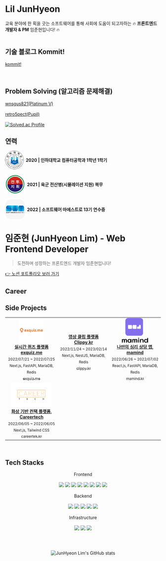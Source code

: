 # Lil JunHyeon
교육 분야에 한 획을 긋는 소프트웨어를 통해 사회에 도움이 되고자하는 
🔥 **프론트엔드 개발자 & PM** 임준현입니다! 🔥
<br>
<br>
## 기술 블로그 Kommit!
[kommit!](https://kommit.kr/)<br><br>
<br>

## Problem Solving (알고리즘 문제해결)
[wnsgus821(Platinum V)](https://solved.ac/profile/wnsgus821) <br><br>
[retro5pect(Pupil)](https://solved.ac/profile/wnsgus821) <br><br>
[![Solved.ac Profile](http://mazassumnida.wtf/api/v2/generate_badge?boj=wnsgus821)](https://solved.ac/wnsgus821/)

## 연력
<span style="
    display: flex;
    align-items: center;"><img src="./images/inha-univ.png" width="60" height="60" style="border-radius:50%; vertical-align:middle" /> <span style="font-weight:bold">&nbsp;&nbsp;2020 | 인하대학교 컴퓨터공학과 1학년 1학기 </span>
</span>
<br>
<span style="
    display: flex;
    align-items: center;">
<img src="./images/bctp.png" width="64" height="64" /><span style="font-weight:bold">&nbsp;&nbsp;2021 | 육군 전산병(시뮬레이션 지원) 복무</span>
</span>
<br>
<span style="
    display: flex;
    align-items: center;">
<img src="./images/swm.jpeg" width="64" height="64" style="border-radius:30%" /><span style="font-weight:bold">&nbsp;&nbsp;2022 | 소프트웨어 마에스트로 13기 연수중</span>
</span>

# 임준현 (JunHyeon Lim) - Web Frontend Developer
> 도전하며 성장하는 프론트엔드 개발자 임준현입니다!

[👉 노션 포트폴리오 보러 가기](https://aim-higher.notion.site/Developement-Portfolio-62e17cb1cf77458883e68d892168716d)

## Career
<!-- 
<table>
<tr>
<td align="center" width="250">
<br /><a href="https://ejn.gg">
<img src="https://user-images.githubusercontent.com/22076477/197338212-cea7a10c-c2d8-48c4-965b-ae6eccf47c2a.png" width="120" alt=""/>
<br /><br /><b>(주)이제이엔</b>
</a><br />
      <sub>2022/04/21 ~ 현재</sub><br />
      <sub>백엔드팀 백엔드개발자</sub><br />
		</td>
		<td align="center" width="250">
			<br /><a href="https://imforyou.co.kr">
				<img src="https://user-images.githubusercontent.com/22076477/197338390-7aadf95b-417e-44ad-a756-db04bc84611b.png" width="120" alt=""/>
			  <br /><br /><b>(주)엠에이치큐</b>
			</a><br />
      <sub>2021/10/01 ~ 2022/04/18</sub><br />
      <sub>웹개발팀 매니저</sub><br />
		</td>
		<td align="center" width="250">
			<br /><a href="http://jobmap.kr">
				<img src="https://user-images.githubusercontent.com/22076477/197338365-4ab53974-c93d-4c39-9532-dae33120ec0a.png" width="110" alt=""/>
				<br /><br /><b>(주)미래직업전망연구원</b>
			</a><br />
      <sub>2019/09/01 ~ 2021/08/31</sub><br />
      <sub>플랫폼개발사업본부 선임연구원</sub><br />
		</td>
	</tr>
</table> -->

## Side Projects
<table>
<tr>
<td align="center" width="225">
<a href="https://github.com/kommiter/exquiz.me-fe">
<img src="./images/exquiz_me_splash.jpg" height="80" width="auto" alt=""/>
<br /><b>실시간 퀴즈 플랫폼 exquiz.me</b>
</a><br />
<sub>2022/07/21 ~ 2022/07/25</sub><br />
<sub>Next.js, FastAPI, MariaDB, Redis</sub><br />
<a target="_blank" href="https://exquiz.me"><sub>exquiz.me</sub></a>
</td>
		
<td align="center" width="225">
<a href="#">				
<img src="https://user-images.githubusercontent.com/22076477/208558400-5c8640bc-bd77-46aa-8c93-a91c2f0cf30c.png" height="80" width="auto" alt=""/>
<br /><b>영상 클립 플랫폼 Clippy.kr</b>
</a><br />
<sub>2022/11/24 ~ 2023/02/14</sub><br />
<sub>Next.js, NestJS, MariaDB, Redis</sub><br />
<a target="_blank" href="https://clippy.kr"><sub>clippy.kr</sub></a>
</td>

<td align="center" width="225">
<a href="https://github.com/kommiter/junharry">
<img src="./images/mamind_splash.png" height="80" width="auto" alt=""/>
<br /><b>나만의 심리 상담 앱, mamind</b>
</a><br />
<sub>2022/06/26 ~ 2022/07/02</sub><br />
<sub>React.js, FastAPI, MariaDB, Redis</sub><br />
<a target="_blank" href="https://mamind.kr"><sub>mamind.kr</sub></a>
</td>
</tr>

<tr>
<td align="center" width="225">
<a href="https://github.com/kommiter/leaven-minigame">
<img src="./images/careertech_splash.png" height="80" width="auto" alt=""/>
<br /><b>화상 기반 컨택 플랫폼, Careertech</b>
</a><br />
<sub>2022/06/05 ~ 2022/06/05</sub><br />
<sub>Next.js, Tailwind CSS</sub><br />
<a target="_blank" href="https://careertek.kr"><sub>careertek.kr</sub></a>
</td>
</tr>
				
</table>


<br>

## Tech Stacks

<div align=center> 
  Frontend
  <br><br>
  <img src="https://img.shields.io/badge/next.js-000000?style=for-the-badge&logo=next.js&logoColor=white"> 
  <img src="https://img.shields.io/badge/react-61DAFB?style=for-the-badge&logo=react&logoColor=black"> 
  <img src="https://img.shields.io/badge/Chakra UI-319795?style=for-the-badge&logo=Chakra UI&logoColor=white"> 
  <img src="https://img.shields.io/badge/Tailwind CSS-06B6D4?style=for-the-badge&logo=Tailwind CSS&logoColor=white"> 
  <img src="https://img.shields.io/badge/HTML-E34F26?style=for-the-badge&logo=HTML5&logoColor=white"> 
  <img src="https://img.shields.io/badge/CSS-1572B6?style=for-the-badge&logo=CSS3&logoColor=white"> 
  <img src="https://img.shields.io/badge/typescript-3178C6?style=for-the-badge&logo=typescript&logoColor=white"> 
  <img src="https://img.shields.io/badge/javascript-F7DF1E?style=for-the-badge&logo=javascript&logoColor=black"> 
<!--   <img src="https://img.shields.io/badge/jQuery-0769AD?style=for-the-badge&logo=jQuery&logoColor=black"> 
  <img src="https://img.shields.io/badge/Bootstrap-7952B3?style=for-the-badge&logo=bootstrap&logoColor=white">  -->
  <br><br>
  Backend
  <br><br>
  <img src="https://img.shields.io/badge/nestjs-E0234E?style=for-the-badge&logo=nestjs&logoColor=white"> 
  <img src="https://img.shields.io/badge/express-000000?style=for-the-badge&logo=express&logoColor=white"> 
<!--   <img src="https://img.shields.io/badge/php-777BB4?style=for-the-badge&logo=php&logoColor=white"> 
  <img src="https://img.shields.io/badge/codeigniter-EF4223?style=for-the-badge&logo=codeigniter&logoColor=white">  -->
  <img src="https://img.shields.io/badge/python-3776AB?style=for-the-badge&logo=python&logoColor=white"> 
<!--   <img src="https://img.shields.io/badge/fastapi-009688?style=for-the-badge&logo=fastapi&logoColor=white"> 
  <img src="https://img.shields.io/badge/flask-000000?style=for-the-badge&logo=flask&logoColor=white">  -->
  <img src="https://img.shields.io/badge/mysql-4479A1?style=for-the-badge&logo=mysql&logoColor=white"> 
  <img src="https://img.shields.io/badge/mongoDB-47A248?style=for-the-badge&logo=mongoDB&logoColor=white"> 
<!--   <img src="https://img.shields.io/badge/mariaDB-003545?style=for-the-badge&logo=mariaDB&logoColor=white"> 
  <img src="https://img.shields.io/badge/redis-DC382D?style=for-the-badge&logo=redis&logoColor=white">  -->
  <br><br>
  Infrastructure
  <br><br>
  <img src="https://img.shields.io/badge/linux-FCC624?style=for-the-badge&logo=linux&logoColor=black"> 
<!--   <img src="https://img.shields.io/badge/kubernetes-326CE5?style=for-the-badge&logo=kubernetes&logoColor=white"> 
  <img src="https://img.shields.io/badge/docker-2496ED?style=for-the-badge&logo=docker&logoColor=white">  -->
  <img src="https://img.shields.io/badge/amazonaws-232F3E?style=for-the-badge&logo=amazonaws&logoColor=white"> 
  <img src="https://img.shields.io/badge/linux-FCC624?style=for-the-badge&logo=linux&logoColor=black"> 
<!--   <img src="https://img.shields.io/badge/google cloud-4285F4?style=for-the-badge&logo=google cloud&logoColor=white">  -->
<!--   <img src="https://img.shields.io/badge/jenkins-D24939?style=for-the-badge&logo=jenkins&logoColor=white">  -->
</div>


<br><br>

<div align="center">

![JunHyeon Lim's GitHub stats](https://github-readme-stats.vercel.app/api?username=kommiter&count_private=true&show_icons=true&theme=dracula)

</div>


<!---
## Tools
retro5pect/retro5pect is a ✨ special ✨ repository because its `README.md` (this file) appears on your GitHub profile.
You can click the Preview link to take a look at your changes.
--->
